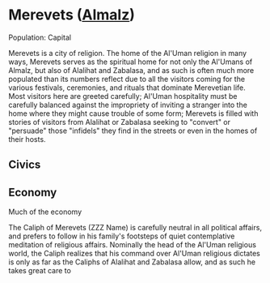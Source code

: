 # Merevets ([Almalz](/Nations/Almalz.md))
Population: 
Capital

Merevets is a city of religion. The home of the Al'Uman religion in many ways, Merevets serves as the spiritual home for not only the Al'Umans of Almalz, but also of Alalihat and Zabalasa, and as such is often much more populated than its numbers reflect due to all the visitors coming for the various festivals, ceremonies, and rituals that dominate Merevetian life. Most visitors here are greeted carefully; Al'Uman hospitality must be carefully balanced against the impropriety of inviting a stranger into the home where they might cause trouble of some form; Merevets is filled with stories of visitors from Alalihat or Zabalasa seeking to "convert" or "persuade" those "infidels" they find in the streets or even in the homes of their hosts.

## Civics

## Economy
Much of the economy

The Caliph of Merevets (ZZZ Name) is carefully neutral in all political affairs, and prefers to follow in his family's footsteps of quiet contemplative meditation of religious affairs. Nominally the head of the Al'Uman religious world, the Caliph realizes that his command over Al'Uman religious dictates is only as far as the Caliphs of Alalihat and Zabalasa allow, and as such he takes great care to 